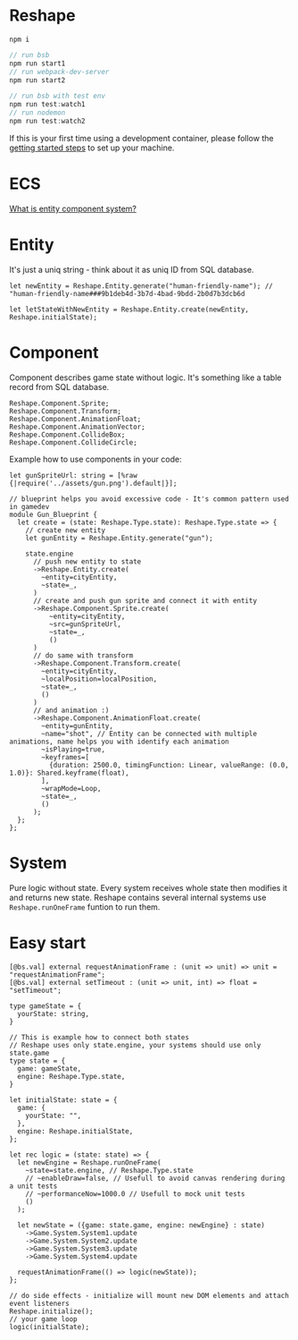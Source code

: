 # Reshape

```
npm i
```

```js
// run bsb
npm run start1
// run webpack-dev-server
npm run start2
```

```js
// run bsb with test env
npm run test:watch1
// run nodemon
npm run test:watch2
```

If this is your first time using a development container, please follow the [getting started steps](https://aka.ms/vscode-remote/containers/getting-started) to set up your machine.

# ECS

[What is entity component system?](https://en.wikipedia.org/wiki/Entity_component_system)

# Entity

It's just a uniq string - think about it as uniq ID from SQL database.

```reason
let newEntity = Reshape.Entity.generate("human-friendly-name"); // "human-friendly-name###9b1deb4d-3b7d-4bad-9bdd-2b0d7b3dcb6d

let letStateWithNewEntity = Reshape.Entity.create(newEntity, Reshape.initialState);
```

# Component

Component describes game state without logic. It's something like a table record from SQL database.

```reason
Reshape.Component.Sprite;
Reshape.Component.Transform;
Reshape.Component.AnimationFloat;
Reshape.Component.AnimationVector;
Reshape.Component.CollideBox;
Reshape.Component.CollideCircle;
```

Example how to use components in your code:

```reason
let gunSpriteUrl: string = [%raw {|require('../assets/gun.png').default|}];

// blueprint helps you avoid excessive code - It's common pattern used in gamedev
module Gun_Blueprint {
  let create = (state: Reshape.Type.state): Reshape.Type.state => {
    // create new entity
    let gunEntity = Reshape.Entity.generate("gun");

    state.engine
      // push new entity to state
      ->Reshape.Entity.create(
        ~entity=cityEntity,
        ~state=_,
      )
      // create and push gun sprite and connect it with entity
      ->Reshape.Component.Sprite.create(
          ~entity=cityEntity,
          ~src=gunSpriteUrl,
          ~state=_,
          ()
      )
      // do same with transform
      ->Reshape.Component.Transform.create(
        ~entity=cityEntity,
        ~localPosition=localPosition,
        ~state=_,
        ()
      )
      // and animation :)
      ->Reshape.Component.AnimationFloat.create(
        ~entity=gunEntity,
        ~name="shot", // Entity can be connected with multiple animations, name helps you with identify each animation
        ~isPlaying=true,
        ~keyframes=[
          {duration: 2500.0, timingFunction: Linear, valueRange: (0.0, 1.0)}: Shared.keyframe(float),
        ],
        ~wrapMode=Loop,
        ~state=_,
        ()
      );
  };
};
```

# System

Pure logic without state. Every system receives whole state then modifies it and returns new state. Reshape contains several internal systems use `Reshape.runOneFrame` funtion to run them.

# Easy start

```reason
[@bs.val] external requestAnimationFrame : (unit => unit) => unit = "requestAnimationFrame";
[@bs.val] external setTimeout : (unit => unit, int) => float = "setTimeout";

type gameState = {
  yourState: string,
}

// This is example how to connect both states
// Reshape uses only state.engine, your systems should use only state.game
type state = {
  game: gameState,
  engine: Reshape.Type.state,
}

let initialState: state = {
  game: {
    yourState: "",
  },
  engine: Reshape.initialState,
};

let rec logic = (state: state) => {
  let newEngine = Reshape.runOneFrame(
    ~state=state.engine, // Reshape.Type.state
    // ~enableDraw=false, // Usefull to avoid canvas rendering during a unit tests
    // ~performanceNow=1000.0 // Usefull to mock unit tests
    ()
  );

  let newState = ({game: state.game, engine: newEngine} : state)
    ->Game.System.System1.update
    ->Game.System.System2.update
    ->Game.System.System3.update
    ->Game.System.System4.update

  requestAnimationFrame(() => logic(newState));
};

// do side effects - initialize will mount new DOM elements and attach event listeners
Reshape.initialize();
// your game loop
logic(initialState);
```
